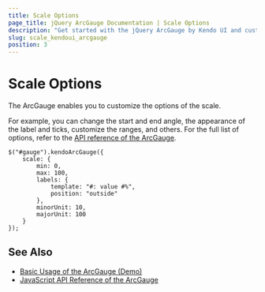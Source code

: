 ```yaml
---
title: Scale Options
page_title: jQuery ArcGauge Documentation | Scale Options
description: "Get started with the jQuery ArcGauge by Kendo UI and customize the options of its scale."
slug: scale_kendoui_arcgauge
position: 3
---
```


# Scale Options

The ArcGauge enables you to customize the options of the scale.

For example, you can change the start and end angle, the appearance of the label and ticks, customize the ranges, and others. For the full list of options, refer to the [API reference of the ArcGauge](/api/javascript/dataviz/ui/arcgauge).

    $("#gauge").kendoArcGauge({
        scale: {
            min: 0,
            max: 100,
            labels: {
                template: "#: value #%",
                position: "outside"
            },
            minorUnit: 10,
            majorUnit: 100
        }
    });

## See Also

* [Basic Usage of the ArcGauge (Demo)](https://demos.telerik.com/kendo-ui/arc-gauge/index)
* [JavaScript API Reference of the ArcGauge](/api/javascript/dataviz/ui/arcgauge)
